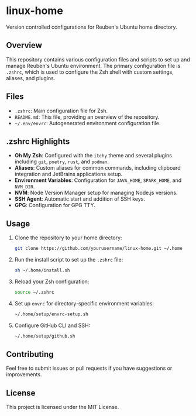 # linux-home

Version controlled configurations for Reuben's Ubuntu home directory.

## Overview

This repository contains various configuration files and scripts to set up and manage Reuben's Ubuntu environment. The primary configuration file is `.zshrc`, which is used to configure the Zsh shell with custom settings, aliases, and plugins.

## Files

- `.zshrc`: Main configuration file for Zsh.
- `README.md`: This file, providing an overview of the repository.
- `~/.env/envrc`: Autogenerated environment configuration file.

## .zshrc Highlights

- **Oh My Zsh**: Configured with the `itchy` theme and several plugins including `git`, `poetry`, `rust`, and `podman`.
- **Aliases**: Custom aliases for common commands, including clipboard integration and JetBrains applications setup.
- **Environment Variables**: Configuration for `JAVA_HOME`, `SPARK_HOME`, and `NVM_DIR`.
- **NVM**: Node Version Manager setup for managing Node.js versions.
- **SSH Agent**: Automatic start and addition of SSH keys.
- **GPG**: Configuration for GPG TTY.

## Usage

1. Clone the repository to your home directory:
    ```sh
    git clone https://github.com/yourusername/linux-home.git ~/.home
    ```

2. Run the install script to set up the `.zshrc` file:
    ```sh
    sh ~/.home/install.sh
    ```

3. Reload your Zsh configuration:
    ```sh
    source ~/.zshrc
    ```

4. Set up `envrc` for directory-specific environment variables:
    ```sh
    ~/.home/setup/envrc-setup.sh
    ```

5. Configure GitHub CLI and SSH:
    ```sh
    ~/.home/setup/github.sh
    ```

## Contributing

Feel free to submit issues or pull requests if you have suggestions or improvements.

## License

This project is licensed under the MIT License.
